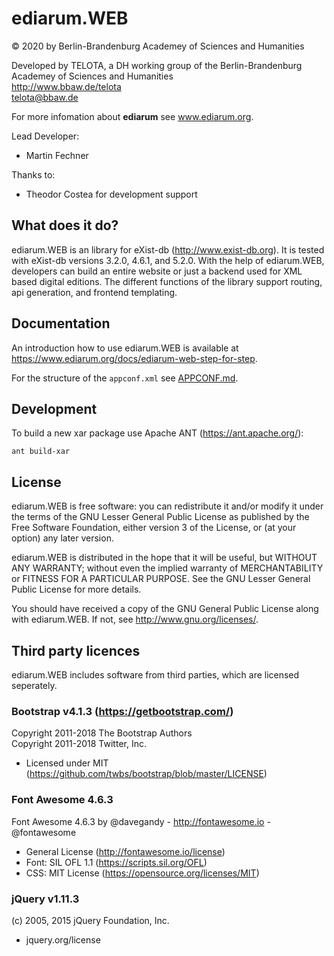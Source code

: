 # ediarum.WEB

© 2020 by Berlin-Brandenburg Academey of Sciences and Humanities

Developed by TELOTA, a DH working group of the Berlin-Brandenburg Academey of Sciences and Humanities  
http://www.bbaw.de/telota  
telota@bbaw.de

For more infomation about **ediarum** see www.ediarum.org.

Lead Developer:

* Martin Fechner

Thanks to: 

* Theodor Costea for development support

## What does it do?

ediarum.WEB is an library for eXist-db (http://www.exist-db.org). It is tested with eXist-db versions 3.2.0, 4.6.1, and 5.2.0. 
With the help of ediarum.WEB, developers can build an entire website or just a backend used for XML based digital editions. The different functions of the library support routing, api generation, and frontend templating.

## Documentation

An introduction how to use ediarum.WEB is available at https://www.ediarum.org/docs/ediarum-web-step-for-step.

For the structure of the `appconf.xml` see [APPCONF.md](APPCONF.md).

## Development

To build a new xar package use Apache ANT (https://ant.apache.org/):

`ant build-xar`

## License

ediarum.WEB is free software: you can redistribute it and/or modify it under the terms of the GNU Lesser General Public License as published by the Free Software Foundation, either version 3 of the License, or (at your option) any later version.

ediarum.WEB is distributed in the hope that it will be useful,
but WITHOUT ANY WARRANTY; without even the implied warranty of
MERCHANTABILITY or FITNESS FOR A PARTICULAR PURPOSE.  See the
GNU Lesser General Public License for more details.

You should have received a copy of the GNU General Public License
along with ediarum.WEB.  If not, see <http://www.gnu.org/licenses/>.

## Third party licences

ediarum.WEB includes software from third parties, which are licensed seperately. 

### Bootstrap v4.1.3 (https://getbootstrap.com/)

Copyright 2011-2018 The Bootstrap Authors  
Copyright 2011-2018 Twitter, Inc.

* Licensed under MIT (https://github.com/twbs/bootstrap/blob/master/LICENSE)

### Font Awesome 4.6.3 

Font Awesome 4.6.3 by @davegandy - http://fontawesome.io - @fontawesome

* General License (http://fontawesome.io/license) 
* Font: SIL OFL 1.1 (https://scripts.sil.org/OFL)
* CSS: MIT License (https://opensource.org/licenses/MIT)

### jQuery v1.11.3 

(c) 2005, 2015 jQuery Foundation, Inc. 

* jquery.org/license
